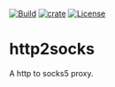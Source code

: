 
[![Build](https://github.com/cssivision/http2socks/workflows/build/badge.svg)](
https://github.com/cssivision/http2socks/actions)
[![crate](https://img.shields.io/crates/v/http2socks.svg)](https://crates.io/crates/http2socks)
[![License](http://img.shields.io/badge/license-mit-blue.svg)](https://github.com/cssivision/http2socks/blob/master/LICENSE)

# http2socks
A http to socks5 proxy.
